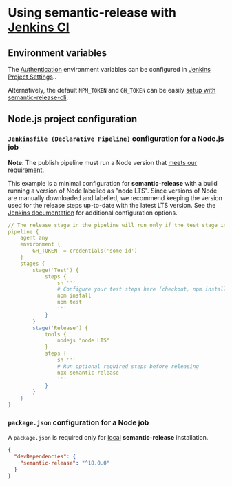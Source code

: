 # Using semantic-release with [Jenkins CI](https://www.jenkins.io/doc/book/pipeline/)

## Environment variables

The [Authentication](../../usage/CI%20Configuration/ci-configuration.md#authentication) environment variables can be configured in [Jenkins Project Settings](https://www.jenkins.io/doc/pipeline/tour/environment/)..

Alternatively, the default `NPM_TOKEN` and `GH_TOKEN` can be easily [setup with semantic-release-cli](../../usage/GettingStarted/getting-started.md#getting-started).

## Node.js project configuration

### `Jenkinsfile (Declarative Pipeline)` configuration for a Node.js job

**Note**: The publish pipeline must run a Node version that [meets our requirement](../../support/node-version.md).

This example is a minimal configuration for **semantic-release** with a build running a version of Node labelled as "node LTS".
Since versions of Node are manually downloaded and labelled, we recommend keeping the version used for the release steps up-to-date with the latest LTS version.
See the [Jenkins documentation](https://www.jenkins.io/doc/) for additional configuration options.

```yaml
// The release stage in the pipeline will run only if the test stage in the pipeline is successful
pipeline {
    agent any
    environment {
        GH_TOKEN  = credentials('some-id')
    }
    stages {
        stage('Test') {
            steps {
                sh '''
                # Configure your test steps here (checkout, npm install, tests etc)
                npm install
                npm test
                '''
            }
        }
        stage('Release') {
            tools {
                nodejs "node LTS"
            }
            steps {
                sh '''
                # Run optional required steps before releasing
                npx semantic-release
                '''
            }
        }
    }
}
```

### `package.json` configuration for a Node job

A `package.json` is required only for [local](../../usage/Installation/installation.md#local-installation) **semantic-release** installation.

```json
{
  "devDependencies": {
    "semantic-release": "^18.0.0"
  }
}
```
